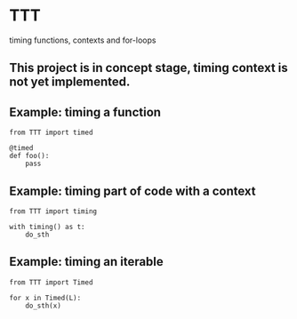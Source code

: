 # TTT
timing functions, contexts and for-loops

## This project is in concept stage, timing context is not yet implemented.


## Example: timing a function
```
from TTT import timed

@timed
def foo():
	pass
```


## Example: timing part of code with a context
```
from TTT import timing

with timing() as t:
	do_sth
```


## Example: timing an iterable
```
from TTT import Timed

for x in Timed(L):
	do_sth(x)
```
